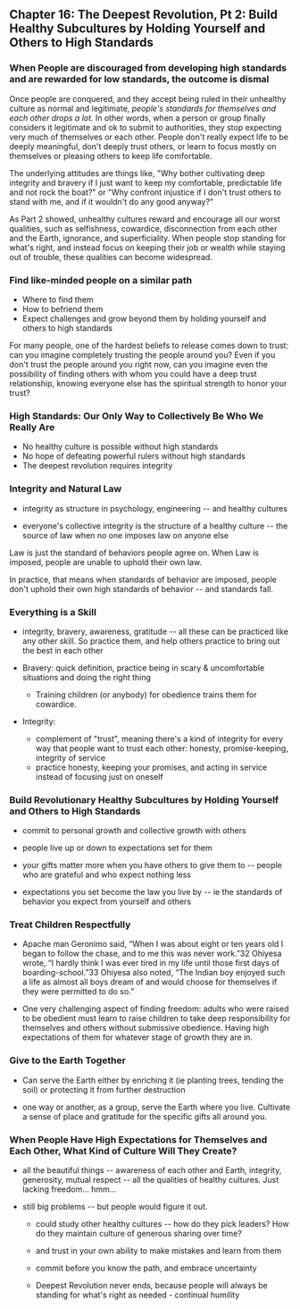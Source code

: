## Chapter 16: The Deepest Revolution, Pt 2: Build Healthy Subcultures by Holding Yourself and Others to High Standards

### When People are discouraged from developing high standards and are rewarded for low standards, the outcome is dismal

Once people are conquered, and they accept being ruled in their unhealthy culture as normal and legitimate, _people's standards for themselves and each other drops a lot._ In other words, when a person or group finally considers it legitimate and ok to submit to authorities, they stop expecting very much of themselves or each other. People don't really expect life to be deeply meaningful, don't deeply trust others, or learn to focus mostly on themselves or pleasing others to keep life comfortable.

The underlying attitudes are things like, "Why bother cultivating deep integrity and bravery if I just want to keep my comfortable, predictable life and not rock the boat?" or "Why confront injustice if I don't trust others to stand with me, and if it wouldn't do any good anyway?"

As Part 2 showed, unhealthy cultures reward and encourage all our worst qualities, such as selfishness, cowardice, disconnection from each other and the Earth, ignorance, and superficiality. When people stop standing for what's right, and instead focus on keeping their job or wealth while staying out of trouble, these qualities can become widespread.

### Find like-minded people on a similar path
* Where to find them
* How to befriend them 
* Expect challenges and grow beyond them by holding yourself and others to high standards

For many people, one of the hardest beliefs to release comes down to trust: can you imagine completely trusting the people around you? Even if you don't trust the people around you right now, can you imagine even the possibility of finding others with whom you could have a deep trust relationship, knowing everyone else has the spiritual strength to honor your trust?


### High Standards: Our Only Way to Collectively Be Who We Really Are
* No healthy culture is possible without high standards
* No hope of defeating powerful rulers without high standards
* The deepest revolution requires integrity

### Integrity and Natural Law

* integrity as structure in psychology, engineering -- and healthy cultures

* everyone's collective integrity is the structure of a healthy culture -- the source of law when no one imposes law on anyone else

Law is just the standard of behaviors people agree on. When Law is imposed, people are unable to uphold their own law.

In practice, that means when standards of behavior are imposed, people don't uphold their own high standards of behavior -- and standards fall.

### Everything is a Skill

* integrity, bravery, awareness, gratitude -- all these can be practiced like any other skill. So practice them, and help others practice to bring out the best in each other

* Bravery: quick definition, practice being in scary & uncomfortable situations and doing the right thing

  * Training children (or anybody) for obedience trains them for cowardice. 

* Integrity: 
    * complement of "trust", meaning there's a kind of integrity for every way that people want to trust each other: honesty, promise-keeping, integrity of service
    * practice honesty, keeping your promises, and acting in service instead of focusing just on oneself

### Build Revolutionary Healthy Subcultures by Holding Yourself and Others to High Standards

* commit to personal growth and collective growth with others

* people live up or down to expectations set for them

* your gifts matter more when you have others to give them to -- people who are grateful and who expect nothing less

* expectations you set become the law you live by -- ie the standards of behavior you expect from yourself and others

### Treat Children Respectfully

* Apache man Geronimo said, “When I was about eight or ten years old I began to follow the chase, and to me this was never work.”32 Ohiyesa wrote, “I hardly think I was ever tired in my life until those first days of boarding-school.”33 Ohiyesa also noted, “The Indian boy enjoyed such a life as almost all boys dream of and would choose for themselves if they were permitted to do so.”

* One very challenging aspect of finding freedom: adults who were raised to be obedient must learn to raise children to take deep responsibility for themselves and others without submissive obedience. Having high expectations of them for whatever stage of growth they are in.

### Give to the Earth Together

* Can serve the Earth either by enriching it (ie planting trees, tending the soil) or protecting it from further destruction

* one way or another, as a group, serve the Earth where you live. Cultivate a sense of place and gratitude for the specific gifts all around you.

### When People Have High Expectations for Themselves and Each Other, What Kind of Culture Will They Create?

* all the beautiful things -- awareness of each other and Earth, integrity, generosity, mutual respect -- all the qualities of healthy cultures. Just lacking freedom... hmm...

* still big problems -- but people would figure it out.

  * could study other healthy cultures -- how do they pick leaders? How do they maintain culture of generous sharing over time?

  * and trust in your own ability to make mistakes and learn from them

  * commit before you know the path, and embrace uncertainty

  * Deepest Revolution never ends, because people will always be standing for what's right as needed - continual humility